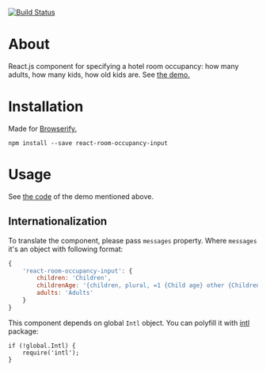 [![Build Status](https://travis-ci.org/ikr/react-room-occupancy-input.svg?branch=master)](https://travis-ci.org/ikr/react-room-occupancy-input)

# About

React.js component for specifying a hotel room occupancy: how many adults, how many kids, how old
kids are. See [the demo.](http://ikr.su/h/react-room-occupancy-input/demo.html)

# Installation

Made for [Browserify.](http://browserify.org/)

    npm install --save react-room-occupancy-input
    
# Usage
    
See [the code](https://github.com/ikr/react-room-occupancy-input/blob/master/demo.js) of the demo
mentioned above.

## Internationalization

To translate the component, please pass `messages` property.
Where `messages` it's an object with following format:

```js
{
    'react-room-occupancy-input': {
        children: 'Children',
        childrenAge: '{children, plural, =1 {Child age} other {Children ages}}',
        adults: 'Adults'
    }
}
```

This component depends on global `Intl` object. You can polyfill it with [intl](https://github.com/andyearnshaw/Intl.js) package:

```
if (!global.Intl) {
    require('intl');
}
```
